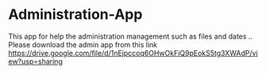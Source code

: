 # Administration-App
This app for help the administration management such as files and dates ..
Please download the admin app from this link
https://drive.google.com/file/d/1nEjpccoq6OHwOkFiQ9pEokS5tg3XWAdP/view?usp=sharing

